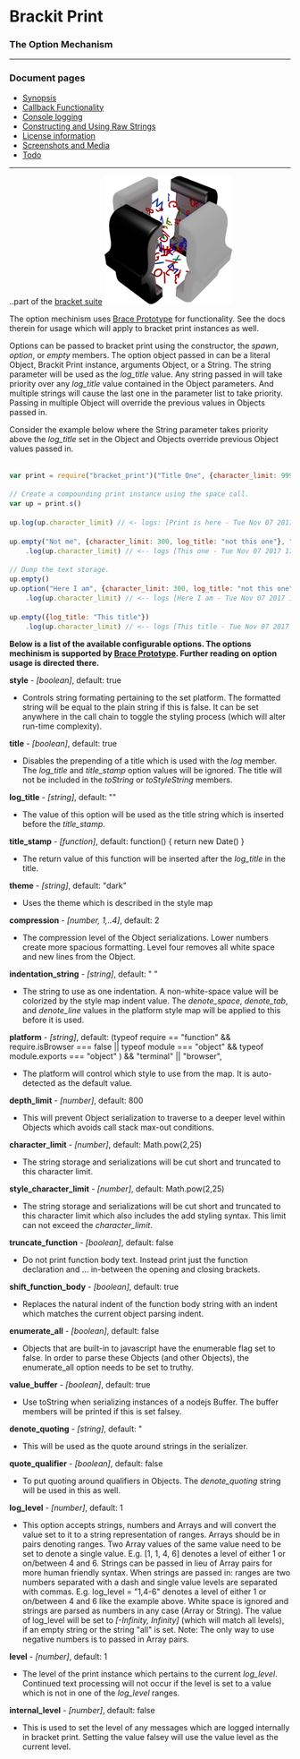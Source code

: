 # Brackit Print
### The Option Mechanism

----

### Document pages
* [Synopsis](https://github.com/restarian/bracket_print/blob/master/doc/README.md)
* [Callback Functionality](https://github.com/restarian/bracket_print/blob/master/doc/as_callback.md)
* [Console logging ](https://github.com/restarian/bracket_print/blob/master/doc/as_logger.md)
* [Constructing and Using Raw Strings ](https://github.com/restarian/bracket_print/blob/master/doc/as_string.md)
* [License information](https://github.com/restarian/bracket_print/blob/master/doc/license.md)
* [Screenshots and Media](https://github.com/restarian/bracket_print/blob/master/doc/screenshot.md)
* [Todo](https://github.com/restarian/bracket_print/blob/master/doc/todo.md)

----

..part of the [bracket suite](https://github.com/restarian/restarian/blob/master/bracket/readme.md)
![bracket](https://raw.githubusercontent.com/restarian/restarian/master/bracket/doc/image/bracket_logo_small.png)

The option mechinism uses [Brace Prototype](httpsL//npmjs.org/packages/brace_prototype) for functionality. See the docs therein for usage which will apply to bracket print instances as well.

Options can be passed to bracket print using the constructor, the *spawn*, *option*, or *empty* members. The option object passed in can be a literal Object, Brackit Print instance, arguments Object, or a String. The string parameter will be used as the *log_title* value. Any string passed in will take priority over any *log_title* value contained in the Object parameters. And multiple strings will cause the last one in the parameter list to take priority. Passing in multiple Object will override the previous values in Objects passed in.

Consider the example below where the String parameter takes priority above the *log_title* set in the Object and Objects override previous Object values passed in.

```javascript

var print = require("bracket_print")("Title One", {character_limit: 999})

// Create a compounding print instance using the space call.
var up = print.s()

up.log(up.character_limit) // <- logs: [Print is here - Tue Nov 07 2017 17:26:36 GMT-0500 (STD)] 999 

up.empty("Not me", {character_limit: 300, log_title: "not this one"}, "This one")
	.log(up.character_limit) // <-- logs [This one - Tue Nov 07 2017 17:26:36 GMT-0500 (STD)] 300 

// Dump the text storage.
up.empty()
up.option("Here I am", {character_limit: 300, log_title: "not this one"}, print)
	.log(up.character_limit) // <-- logs [Here I am - Tue Nov 07 2017 17:26:36 GMT-0500 (STD)] 999

up.empty({log_title: "This title"})
	.log(up.character_limit) // <-- logs [This title - Tue Nov 07 2017 17:26:36 GMT-0500 (STD)] 999

```

**Below is a list of the available configurable options. The options mechinism is supported by [Brace Prototype](https://npmjs.org/package/brace_prototype). Further reading on option usage is directed there.**

**style** - *[boolean]*, default: true

* Controls string formating pertaining to the set platform. The formatted string will be equal to the plain string if this is false. It can be set anywhere in the call chain to toggle the styling process (which will alter run-time complexity).

**title** - *[boolean]*, default: true

* Disables the prepending of a title which is used with the *log* member. The *log_title* and *title_stamp* option values will be ignored. The title will not be included in the *toString* or *toStyleString* members.

**log_title** - *[string]*, default: ""

* The value of this option will be used as the title string which is inserted before the *title_stamp*.

**title_stamp** - *[function]*, default: function() { return new Date() }

* The return value of this function will be inserted after the *log_title* in the title. 

**theme** - *[string]*, default: "dark"

* Uses the theme which is described in the style map

**compression** - *[number, 1,..4]*, default: 2

* The compression level of the Object serializations. Lower numbers create more spacious formatting. Level four removes all white space and new lines from the Object. 

**indentation_string** - *[string]*, default: "    "

* The string to use as one indentation. A non-white-space value will be colorized by the style map indent value. The *denote_space*, *denote_tab*, and *denote_line* values in the platform style map will be applied to this before it is used.

**platform** - *[string]*, default: (typeof require == "function" && require.isBrowser === false || typeof module === "object" && typeof module.exports === "object" ) && "terminal" || "browser",

* The platform will control which style to use from the map. It is auto-detected as the default value.

**depth_limit** - *[number]*, default: 800

* This will prevent Object serialization to traverse to a deeper level within Objects which avoids call stack max-out conditions.

**character_limit** - *[number]*, default: Math.pow(2,25)

* The string storage and serializations will be cut short and truncated to this character limit. 

**style_character_limit** - *[number]*, default: Math.pow(2,25)

* The string storage and serializations will be cut short and truncated to this character limit which also includes the add styling syntax. This limit can not exceed the *character_limit*. 

**truncate_function** - *[boolean]*, default: false

* Do not print function body text. Instead print just the function declaration and ... in-between the opening and closing brackets.

**shift_function_body** - *[boolean]*, default: true

* Replaces the natural indent of the function body string with an indent which matches the current object parsing indent.

**enumerate_all** - *[boolean]*, default: false

* Objects that are built-in to javascript have the enumerable flag set to false. In order to parse these Objects (and other Objects), the enumerate_all option needs to be set to truthy.

**value_buffer** - *[boolean]*, default: true

* Use toString when serializing instances of a nodejs Buffer. The buffer members will be printed if this is set falsey.

**denote_quoting** - *[string]*, default: "

* This will be used as the quote around strings in the serializer.

**quote_qualifier** - *[boolean]*, default: false

* To put quoting around qualifiers in Objects. The *denote_quoting* string will be used in this as well.

**log_level** - *[number]*, default: 1

* This option accepts strings, numbers and Arrays and will convert the value set to it to a string representation of ranges. Arrays should be in pairs denoting ranges. Two Array values of the same value need to be set to denote a single value. E.g. [1, 1, 4, 6] denotes a level of either 1 or on/between 4 and 6. Strings can be passed in lieu of Array pairs for more human friendly syntax. When strings are passed in: ranges are two numbers separated with a dash and single value levels are separated with commas. E.g. log_level = "1,4-6" denotes a level of either 1 or on/between 4 and 6 like the example above. White space is ignored and strings are parsed as numbers in any case (Array or String). The value of log_level will be set to *[-Infinity, Infinity]* (which will match all levels),  if an empty string or the string "all" is set. Note: The only way to use negative numbers is to passed in Array pairs.

**level** - *[number]*, default: 1 

* The level of the print instance which pertains to the current *log_level*. Continued text processing will not occur if the level is set to a value which is not in one of the *log_level* ranges.

**internal_level** - *[number]*, default: false

* This is used to set the level of any messages which are logged internally in bracket print. Setting the value falsey will use the value level as the current level.


